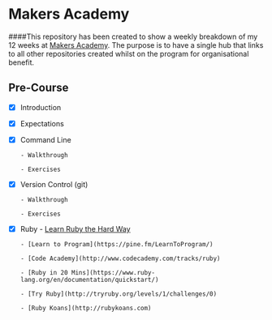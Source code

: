 Makers Academy
===================

####This repository has been created to show a weekly breakdown of my 12 weeks at [Makers Academy](https://www.makersacademy.com). The purpose is to have a single hub that links to all other repositories created whilst on the program for organisational benefit.

Pre-Course
-----------

  - [x] Introduction
  - [x] Expectations
  - [x] Command Line

        - Walkthrough

        - Exercises
  - [x] Version Control (git)

        - Walkthrough

        - Exercises
  - [x] Ruby
        - [Learn Ruby the Hard Way](http://learnrubythehardway.org/book/)

        - [Learn to Program](https://pine.fm/LearnToProgram/)

        - [Code Academy](http://www.codecademy.com/tracks/ruby)

        - [Ruby in 20 Mins](https://www.ruby-lang.org/en/documentation/quickstart/)

        - [Try Ruby](http://tryruby.org/levels/1/challenges/0)

        - [Ruby Koans](http://rubykoans.com)
